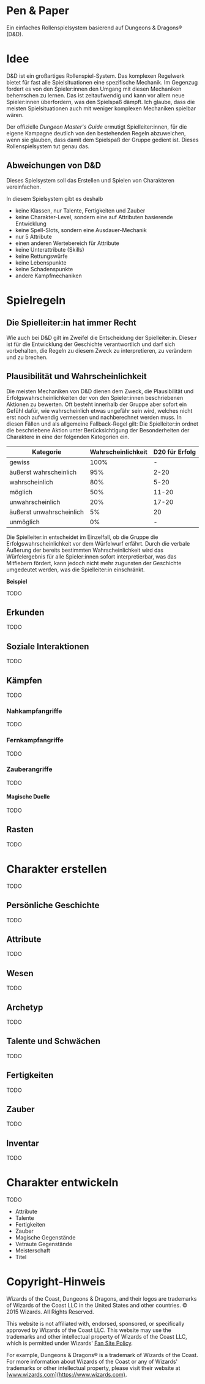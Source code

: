 # Pen & Paper

Ein einfaches Rollenspielsystem basierend auf Dungeons & Dragons® (D&D).

# Idee

D&D ist ein großartiges Rollenspiel-System. Das komplexen Regelwerk bietet für fast alle Spielsituationen eine spezifische Mechanik. Im Gegenzug fordert es von den Spieler:innen den Umgang mit diesen Mechaniken beherrschen zu lernen. Das ist zeitaufwendig und kann vor allem neue Spieler:innen überfordern, was den Spielspaß dämpft. Ich glaube, dass die meisten Spielsituationen auch mit weniger komplexen Mechaniken spielbar wären.

Der offizielle *Dungeon Master's Guide* ermutigt Spielleiter:innen, für die eigene Kampagne deutlich von den bestehenden Regeln abzuweichen, wenn sie glauben, dass damit dem Spielspaß der Gruppe gedient ist. Dieses Rollenspielsystem tut genau das.

## Abweichungen von D&D

Dieses Spielsystem soll das Erstellen und Spielen von Charakteren vereinfachen.

In diesem Spielsystem gibt es deshalb
* keine Klassen, nur Talente, Fertigkeiten und Zauber
* keine Charakter-Level, sondern eine auf Attributen basierende Entwicklung
* keine Spell-Slots, sondern eine Ausdauer-Mechanik
* nur 5 Attribute
* einen anderen Wertebereich für Attribute
* keine Unterattribute (Skills)
* keine Rettungswürfe
* keine Lebenspunkte
* keine Schadenspunkte
* andere Kampfmechaniken

# Spielregeln

## Die Spielleiter:in hat immer Recht

Wie auch bei D&D gilt im Zweifel die Entscheidung der Spielleiter:in. Diese:r ist für die Entwicklung der Geschichte verantwortlich und darf sich vorbehalten, die Regeln zu diesem Zweck zu interpretieren, zu verändern und zu brechen.

## Plausibilität und Wahrscheinlichkeit

Die meisten Mechaniken von D&D dienen dem Zweck, die Plausibilität und Erfolgswahrscheinlichkeiten der von den Spieler:innen beschriebenen Aktionen zu bewerten. Oft besteht innerhalb der Gruppe aber sofort ein Gefühl dafür, wie wahrscheinlich etwas ungefähr sein wird, welches nicht erst noch aufwendig vermessen und nachberechnet werden muss. In diesen Fällen und als allgemeine Fallback-Regel gilt: Die Spielleiter:in ordnet die beschriebene Aktion unter Berücksichtigung der Besonderheiten der Charaktere in eine der folgenden Kategorien ein.

<table>
<thead>
<tr><th>Kategorie</th><th>Wahrscheinlichkeit</th><th>D20 für Erfolg</th></tr>
</thead>
<tbody>
<tr><td>gewiss</td><td>100%</td><td>-</td></tr>
<tr><td>äußerst wahrscheinlich</td><td>95%</td><td>2-20</td></tr>
<tr><td>wahrscheinlich</td><td>80%</td><td>5-20</td></tr>
<tr><td>möglich</td><td>50%</td><td>11-20</td></tr>
<tr><td>unwahrscheinlich</td><td>20%</td><td>17-20</td></tr>
<tr><td>äußerst unwahrscheinlich</td><td>5%</td><td>20</td></tr>
<tr><td>unmöglich</td><td>0%</td><td>-</td></tr>
</tbody>
</table>

Die Spielleiter:in entscheidet im Einzelfall, ob die Gruppe die Erfolgswahrscheinlichkeit vor dem Würfelwurf erfährt. Durch die verbale Äußerung der bereits bestimmten Wahrscheinlichkeit wird das Würfelergebnis für alle Spieler:innen sofort interpretierbar, was das Mitfiebern fördert, kann jedoch nicht mehr zugunsten der Geschichte umgedeutet werden, was die Spielleiter:in einschränkt.

**Beispiel**

TODO

## Erkunden

TODO

## Soziale Interaktionen

TODO

## Kämpfen

TODO

### Nahkampfangriffe

TODO

### Fernkampfangriffe

TODO

### Zauberangriffe

TODO

#### Magische Duelle

TODO

## Rasten

TODO

# Charakter erstellen

TODO

## Persönliche Geschichte

TODO

## Attribute

TODO

## Wesen

TODO

## Archetyp

TODO

## Talente und Schwächen

TODO

## Fertigkeiten

TODO

## Zauber

TODO

## Inventar

TODO

# Charakter entwickeln

TODO

* Attribute
* Talente
* Fertigkeiten
* Zauber
* Magische Gegenstände
* Vetraute Gegenstände
* Meisterschaft
* Titel

# Copyright-Hinweis

Wizards of the Coast, Dungeons & Dragons, and their logos are trademarks of Wizards of the Coast LLC in the United States and other countries. © 2015 Wizards. All Rights Reserved.

This website is not affiliated with, endorsed, sponsored, or specifically approved by Wizards of the Coast LLC. This website may use the trademarks and other intellectual property of Wizards of the Coast LLC, which is permitted under Wizards' [Fan Site Policy](https://dnd.wizards.com/resources/fan-site-kit).

For example, Dungeons & Dragons® is a trademark of Wizards of the Coast. For more information about Wizards of the Coast or any of Wizards' trademarks or other intellectual property, please visit their website at [www.wizards.com](https://www.wizards.com).
